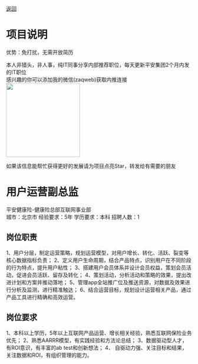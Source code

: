 [返回](../../)

# 项目说明

优势：免打扰，无需开放简历

本人非猎头，非人事，纯IT同事分享内部推荐职位，每天更新平安集团2个月内发的IT职位  
感兴趣的你可以添加我的微信(zaqweb)获取内推连接  
<img src="https://github.com/zaqweb/PA-IT-JOBS/blob/master/WechatICode.jpeg"  height="200" width="200">

如果该信息能帮忙获得更好的发展请为项目点亮Star，转发给有需要的朋友

# 用户运营副总监
平安健康险-健康险总部互联网事业部  
城市：北京市 经验要求：5年 学历要求：本科  招聘人数：1

## 岗位职责
1、用户分层，制定运营策略，规划运营模型，对用户增长、转化、活跃、裂变等核心数据指标负责；
2、定义用户生命周期，结合产品特点，识别用户在不同阶段的行为特点，提升用户粘性；
3、搭建用户会员体系并设计会员权益，策划会员活动，促进会员活跃、留存及转化；
4、策划活动，分析活动和策略的效果，提出改进计划和方案并推动落地；
5、管理app全站推广位及推送资源，对数据及效果进行分析及监测，进行精准触达；
6、结合运营目标，规划设计运营相关产品，通过产品工具进行精确和高效运营。

## 岗位要求
1、本科以上学历，5年以上互联网产品运营、增长相关经验，熟悉互联网保险业务优先；
2、熟悉AARRR模型，有实践经验和方法论总结；
3、数据驱动型人才，有ROI意识，有丰富的ab test和创新想法；
4、 自驱动力强、关注目标和结果，关注数据和ROI，有组织管理的能力。




